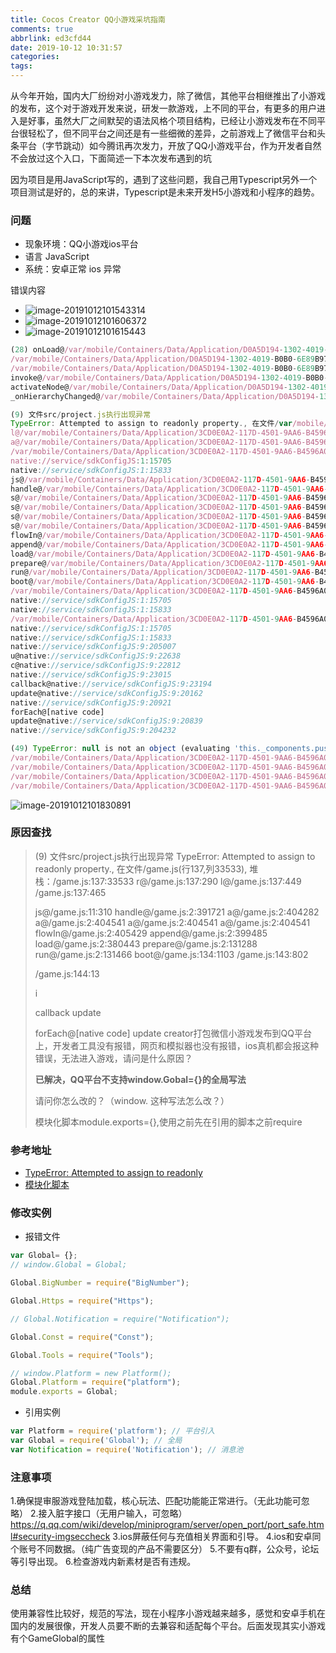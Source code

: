 ```yaml
---
title: Cocos Creator QQ小游戏采坑指南
comments: true
abbrlink: ed3cfd44
date: 2019-10-12 10:31:57
categories:
tags:
---
```


从今年开始，国内大厂纷纷对小游戏发力，除了微信，其他平台相继推出了小游戏的发布，这个对于游戏开发来说，研发一款游戏，上不同的平台，有更多的用户进入是好事，虽然大厂之间默契的语法风格个项目结构，已经让小游戏发布在不同平台很轻松了，但不同平台之间还是有一些细微的差异，之前游戏上了微信平台和头条平台（字节跳动）如今腾讯再次发力，开放了QQ小游戏平台，作为开发者自然不会放过这个入口，下面简述一下本次发布遇到的坑
<!--more-->
因为项目是用JavaScript写的，遇到了这些问题，我自己用Typescript另外一个项目测试是好的，总的来讲，Typescript是未来开发H5小游戏和小程序的趋势。

### 问题

- 现象环境：QQ小游戏ios平台
- 语言 JavaScript
- 系统：安卓正常 ios 异常

错误内容

- ![image-20191012101543314](Cocos-Creator-QQ小游戏采坑指南/image-20191012101543314.png)
- ![image-20191012101606372](Cocos-Creator-QQ小游戏采坑指南/image-20191012101606372.png)
- ![image-20191012101615443](Cocos-Creator-QQ小游戏采坑指南/image-20191012101615443.png)

```javascript
(28) onLoad@/var/mobile/Containers/Data/Application/D0A5D194-1302-4019-B0B0-6E89B97C5BDB/Library/Caches/MiniGame_v1/1109939334/4/0/unpack/game.js:5989:157154
/var/mobile/Containers/Data/Application/D0A5D194-1302-4019-B0B0-6E89B97C5BDB/Library/Caches/MiniGame_v1/1109939334/4/0/unpack/game.js:2:413624
/var/mobile/Containers/Data/Application/D0A5D194-1302-4019-B0B0-6E89B97C5BDB/Library/Caches/MiniGame_v1/1109939334/4/0/unpack/game.js:2:223033
invoke@/var/mobile/Containers/Data/Application/D0A5D194-1302-4019-B0B0-6E89B97C5BDB/Library/Caches/MiniGame_v1/1109939334/4/0/unpack/game.js:2:222358
activateNode@/var/mobile/Containers/Data/Application/D0A5D194-1302-4019-B0B0-6E89B97C5BDB/Library/Caches/MiniGame_v1/1109939334/4/0/unpack/game.js:2:415190
_onHierarchyChanged@/var/mobile/Containers/Data/Application/D0A5D194-1302-4019-B0B0-6E89B97C5BDB/Library/Caches/
```

```javascript
(9) 文件src/project.js执行出现异常
TypeError: Attempted to assign to readonly property., 在文件/var/mobile/Containers/Data/Application/3CD0E0A2-117D-4501-9AA6-B4596A056BC4/Library/Caches/MiniGame_v1/1109939334/4/0/unpack/game.js(行140,列10632), 堆栈：/var/mobile/Containers/Data/Application/3CD0E0A2-117D-4501-9AA6-B4596A056BC4/Library/Caches/MiniGame_v1/1109939334/4/0/unpack/game.js:140:10632
l@/var/mobile/Containers/Data/Application/3CD0E0A2-117D-4501-9AA6-B4596A056BC4/Library/Caches/MiniGame_v1/1109939334/4/0/unpack/game.js:140:504
a@/var/mobile/Containers/Data/Application/3CD0E0A2-117D-4501-9AA6-B4596A056BC4/Library/Caches/MiniGame_v1/1109939334/4/0/unpack/game.js:140:663
/var/mobile/Containers/Data/Application/3CD0E0A2-117D-4501-9AA6-B4596A056BC4/Library/Caches/MiniGame_v1/1109939334/4/0/unpack/game.js:140:679
native://service/sdkConfigJS:1:15705
native://service/sdkConfigJS:1:15833
js@/var/mobile/Containers/Data/Application/3CD0E0A2-117D-4501-9AA6-B4596A056BC4/Library/Caches/MiniGame_v1/1109939334/4/0/unpack/game.js:20:901
handle@/var/mobile/Containers/Data/Application/3CD0E0A2-117D-4501-9AA6-B4596A056BC4/Library/Caches/MiniGame_v1/1109939334/4/0/unpack/game.js:2:392874
s@/var/mobile/Containers/Data/Application/3CD0E0A2-117D-4501-9AA6-B4596A056BC4/Library/Caches/MiniGame_v1/1109939334/4/0/unpack/game.js:2:405979
s@/var/mobile/Containers/Data/Application/3CD0E0A2-117D-4501-9AA6-B4596A056BC4/Library/Caches/MiniGame_v1/1109939334/4/0/unpack/game.js:2:406238
s@/var/mobile/Containers/Data/Application/3CD0E0A2-117D-4501-9AA6-B4596A056BC4/Library/Caches/MiniGame_v1/1109939334/4/0/unpack/game.js:2:406238
s@/var/mobile/Containers/Data/Application/3CD0E0A2-117D-4501-9AA6-B4596A056BC4/Library/Caches/MiniGame_v1/1109939334/4/0/unpack/game.js:2:406238
flowIn@/var/mobile/Containers/Data/Application/3CD0E0A2-117D-4501-9AA6-B4596A056BC4/Library/Caches/MiniGame_v1/1109939334/4/0/unpack/game.js:2:407126
append@/var/mobile/Containers/Data/Application/3CD0E0A2-117D-4501-9AA6-B4596A056BC4/Library/Caches/MiniGame_v1/1109939334/4/0/unpack/game.js:2:401377
load@/var/mobile/Containers/Data/Application/3CD0E0A2-117D-4501-9AA6-B4596A056BC4/Library/Caches/MiniGame_v1/1109939334/4/0/unpack/game.js:2:381201
prepare@/var/mobile/Containers/Data/Application/3CD0E0A2-117D-4501-9AA6-B4596A056BC4/Library/Caches/MiniGame_v1/1109939334/4/0/unpack/game.js:2:135102
run@/var/mobile/Containers/Data/Application/3CD0E0A2-117D-4501-9AA6-B4596A056BC4/Library/Caches/MiniGame_v1/1109939334/4/0/unpack/game.js:2:135280
boot@/var/mobile/Containers/Data/Application/3CD0E0A2-117D-4501-9AA6-B4596A056BC4/Library/Caches/MiniGame_v1/1109939334/4/0/unpack/game.js:137:1103
/var/mobile/Containers/Data/Application/3CD0E0A2-117D-4501-9AA6-B4596A056BC4/Library/Caches/MiniGame_v1/1109939334/4/0/unpack/game.js:152:854
native://service/sdkConfigJS:1:15705
native://service/sdkConfigJS:1:15833
/var/mobile/Containers/Data/Application/3CD0E0A2-117D-4501-9AA6-B4596A056BC4/Library/Caches/MiniGame_v1/1109939334/4/0/unpack/game.js:153:13
native://service/sdkConfigJS:1:15705
native://service/sdkConfigJS:1:15833
native://service/sdkConfigJS:9:205007
u@native://service/sdkConfigJS:9:22638
c@native://service/sdkConfigJS:9:22812
native://service/sdkConfigJS:9:23015
callback@native://service/sdkConfigJS:9:23194
update@native://service/sdkConfigJS:9:20162
native://service/sdkConfigJS:9:20921
forEach@[native code]
update@native://service/sdkConfigJS:9:20839
native://service/sdkConfigJS:9:204232
```

```javascript
(49) TypeError: null is not an object (evaluating 'this._components.push'), 在文件/var/mobile/Containers/Data/Application/3CD0E0A2-117D-4501-9AA6-B4596A056BC4/Library/Caches/MiniGame_v1/1109939334/4/0/unpack/game.js(行2,列597691), 堆栈：addComponent@/var/mobile/Containers/Data/Application/3CD0E0A2-117D-4501-9AA6-B4596A056BC4/Library/Caches/MiniGame_v1/1109939334/4/0/unpack/game.js:2:597691
/var/mobile/Containers/Data/Application/3CD0E0A2-117D-4501-9AA6-B4596A056BC4/Library/Caches/MiniGame_v1/1109939334/4/0/unpack/game.js:5989:102365
/var/mobile/Containers/Data/Application/3CD0E0A2-117D-4501-9AA6-B4596A056BC4/Library/Caches/MiniGame_v1/1109939334/4/0/unpack/game.js:2:382879
/var/mobile/Containers/Data/Application/3CD0E0A2-117D-4501-9AA6-B4596A056BC4/Library/Caches/MiniGame_v1/1109939334/4/0/unpack/game.js:2:381108
/var/mobile/Containers/Data/Application/3CD0E0A2-117D-4501-9AA6-B4596A056BC4/Library/Caches/MiniGame_v1/1109939334/4/0/unpack/game.js:2:495697
```

![image-20191012101830891](Cocos-Creator-QQ小游戏采坑指南/image-20191012101830891.png)

### 原因查找

> (9) 文件src/project.js执行出现异常
> TypeError: Attempted to assign to readonly property., 在文件/game.js(行137,列33533), 堆栈：/game.js:137:33533
> r@/game.js:137:290
> l@/game.js:137:449
> /game.js:137:465
>
> js@/game.js:11:310
> handle@/game.js:2:391721
> a@/game.js:2:404282
> a@/game.js:2:404541
> a@/game.js:2:404541
> a@/game.js:2:404541
> flowIn@/game.js:2:405429
> append@/game.js:2:399485
> load@/game.js:2:380443
> prepare@/game.js:2:131288
> run@/game.js:2:131466
> boot@/game.js:134:1103
> /game.js:143:802
>
> /game.js:144:13
>
> i
>
> callback
> update
>
> forEach@[native code]
> update
> creator打包微信小游戏发布到QQ平台上，开发者工具没有报错，网页和模拟器也没有报错，ios真机都会报这种错误，无法进入游戏，请问是什么原因？
>
> 
>
> **已解决，QQ平台不支持window.Gobal={}的全局写法**
>
> 请问你怎么改的？（window. 这种写法怎么改？）
>
> 模块化脚本module.exports={},使用之前先在引用的脚本之前require

### 参考地址

- [TypeError: Attempted to assign to readonly](https://forum.cocos.com/t/typeerror-attempted-to-assign-to-readonly/81682)
- [模块化脚本](https://docs.cocos.com/creator/manual/zh/scripting/modular-script.html)

### 修改实例

- 报错文件

```javascript
var Global= {};
// window.Global = Global;

Global.BigNumber = require("BigNumber");

Global.Https = require("Https");

// Global.Notification = require("Notification");

Global.Const = require("Const");

Global.Tools = require("Tools");

// window.Platform = new Platform();
Global.Platform = require("platform");
module.exports = Global;
```

- 引用实例

```javascript
var Platform = require('platform'); // 平台引入
var Global = require('Global'); // 全局
var Notification = require('Notification'); // 消息池
```

### 注意事项

1.确保提审服游戏登陆加载，核心玩法、匹配功能能正常进行。（无此功能可忽略）
2.接入脏字接口（无用户输入，可忽略）
https://q.qq.com/wiki/develop/miniprogram/server/open_port/port_safe.html#security-imgseccheck
3.ios屏蔽任何与充值相关界面和引导。
4.ios和安卓同个账号不同数据。（纯广告变现的产品不需要区分）
5.不要有q群，公众号，论坛等引导出现。
6.检查游戏内新素材是否有违规。

### 总结

使用兼容性比较好，规范的写法，现在小程序小游戏越来越多，感觉和安卓手机在国内的发展很像，开发人员要不断的去兼容和适配每个平台。后面发现其实小游戏有个GameGlobal的属性